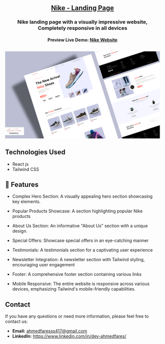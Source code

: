 <div align="center">
<h2><a href="https://nike-200.netlify.app/">Nike - Landing Page </a></h2>
<h3>Nike landing page with a visually impressive website, Completely responsive in all devices</h3>
<h4>Preview Live Demo: <a href="https://nike-200.netlify.app/">Nike Website</a></h4>
</div>
<h2></h2>
<center><a href="https://nike-200.netlify.app/"><img src="src/assets/Nike -Landing Page.png"/></a></center>

## Technologies Used 
* React js
* Tailwind CSS


<h2>🔋 Features</h2>

* Complex Hero Section: A visually appealing hero section showcasing key elements.

*  Popular Products Showcase: A section highlighting popular Nike products

*  About Us Section: An informative "About Us" section with a unique design.

*  Special Offers: Showcase special offers in an eye-catching manner

*  Testimonials: A testimonials section for a captivating user experience

*  Newsletter Integration: A newsletter section with Tailwind styling, encouraging user engagement

*  Footer: A comprehensive footer section containing various links

*  Mobile Responsive: The entire website is responsive across various devices, emphasizing Tailwind's mobile-friendly capabilities.

<h2>Contact</h2>

If you have any questions or need more information, please feel free to contact us:

* **Email:** ahmedfaresss417@gmail.com
* **LinkedIn:** https://www.linkedin.com/in/dev-ahmedfares/
